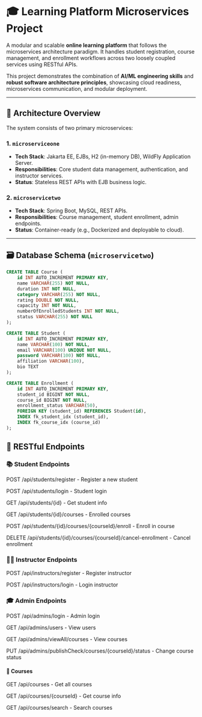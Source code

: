 # 🎓 Learning Platform Microservices Project

A modular and scalable **online learning platform** that follows the microservices architecture paradigm. It handles student registration, course management, and enrollment workflows across two loosely coupled services using RESTful APIs.

This project demonstrates the combination of **AI/ML engineering skills** and **robust software architecture principles**, showcasing cloud readiness, microservices communication, and modular deployment.

---

## 🧩 Architecture Overview

The system consists of two primary microservices:

### 1. `microserviceone`
- **Tech Stack**: Jakarta EE, EJBs, H2 (in-memory DB), WildFly Application Server.
- **Responsibilities**: Core student data management, authentication, and instructor services.
- **Status**: Stateless REST APIs with EJB business logic.

### 2. `microservicetwo`
- **Tech Stack**: Spring Boot, MySQL, REST APIs.
- **Responsibilities**: Course management, student enrollment, admin endpoints.
- **Status**: Container-ready (e.g., Dockerized and deployable to cloud).

---

## 🗃️ Database Schema (`microservicetwo`)

```sql
CREATE TABLE Course (
    id INT AUTO_INCREMENT PRIMARY KEY,
    name VARCHAR(255) NOT NULL,
    duration INT NOT NULL,
    category VARCHAR(255) NOT NULL,
    rating DOUBLE NOT NULL,
    capacity INT NOT NULL,
    numberOfEnrolledStudents INT NOT NULL,
    status VARCHAR(255) NOT NULL
);

CREATE TABLE Student (
    id INT AUTO_INCREMENT PRIMARY KEY,
    name VARCHAR(100) NOT NULL,
    email VARCHAR(100) UNIQUE NOT NULL,
    password VARCHAR(100) NOT NULL,
    affiliation VARCHAR(100),
    bio TEXT
);

CREATE TABLE Enrollment (
    id INT AUTO_INCREMENT PRIMARY KEY,
    student_id BIGINT NOT NULL,
    course_id BIGINT NOT NULL,
    enrollment_status VARCHAR(50),
    FOREIGN KEY (student_id) REFERENCES Student(id),
    INDEX fk_student_idx (student_id),
    INDEX fk_course_idx (course_id)
);

```
## 🔗 RESTful Endpoints
### 📚 Student Endpoints
POST /api/students/register - Register a new student

POST /api/students/login - Student login

GET /api/students/{id} - Get student info

GET /api/students/{id}/courses - Enrolled courses

POST /api/students/{id}/courses/{courseId}/enroll - Enroll in course

DELETE /api/students/{id}/courses/{courseId}/cancel-enrollment - Cancel enrollment

### 👨‍🏫 Instructor Endpoints
POST /api/instructors/register - Register instructor

POST /api/instructors/login - Login instructor

### 🎓 Admin Endpoints
POST /api/admins/login - Admin login

GET /api/admins/users - View users

GET /api/admins/viewAll/courses - View courses

PUT /api/admins/publishCheck/courses/{courseId}/status - Change course status

#### 📖 Courses
GET /api/courses - Get all courses

GET /api/courses/{courseId} - Get course info

GET /api/courses/search - Search courses
